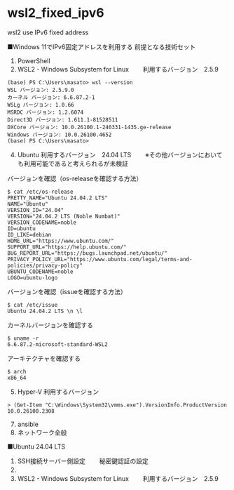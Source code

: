 # wsl2_fixed_ipv6
wsl2 use IPv6 fixed address


■Windows 11でIPv6固定アドレスを利用する
前提となる技術セット
1. PowerShell
2. WSL2 - Windows Subsystem for Linux
　　利用するバージョン　2.5.9

```
(base) PS C:\Users\masato> wsl --version
WSL バージョン: 2.5.9.0
カーネル バージョン: 6.6.87.2-1
WSLg バージョン: 1.0.66
MSRDC バージョン: 1.2.6074
Direct3D バージョン: 1.611.1-81528511
DXCore バージョン: 10.0.26100.1-240331-1435.ge-release
Windows バージョン: 10.0.26100.4652
(base) PS C:\Users\masato>
```

4. Ubuntu
    利用するバージョン　24.04 LTS
　　※その他バージョンにおいても利用可能であると考えられるが未検証


バージョンを確認（os-releaseを確認する方法）
```
$ cat /etc/os-release
PRETTY_NAME="Ubuntu 24.04.2 LTS"
NAME="Ubuntu"
VERSION_ID="24.04"
VERSION="24.04.2 LTS (Noble Numbat)"
VERSION_CODENAME=noble
ID=ubuntu
ID_LIKE=debian
HOME_URL="https://www.ubuntu.com/"
SUPPORT_URL="https://help.ubuntu.com/"
BUG_REPORT_URL="https://bugs.launchpad.net/ubuntu/"
PRIVACY_POLICY_URL="https://www.ubuntu.com/legal/terms-and-policies/privacy-policy"
UBUNTU_CODENAME=noble
LOGO=ubuntu-logo
```

バージョンを確認（issueを確認する方法）
```
$ cat /etc/issue
Ubuntu 24.04.2 LTS \n \l
```

カーネルバージョンを確認する
```
$ uname -r
6.6.87.2-microsoft-standard-WSL2
```

アーキテクチャを確認する
```
$ arch
x86_64
```

5. Hyper-V
   利用するバージョン
```
> (Get-Item "C:\Windows\System32\vmms.exe").VersionInfo.ProductVersion
10.0.26100.2308
```
   
7. ansible
8. ネットワーク全般


■Ubuntu 24.04 LTS
1. SSH接続サーバー側設定
　　秘密鍵認証の設定
2. 　
3. WSL2 - Windows Subsystem for Linux
　　利用するバージョン　2.5.9


